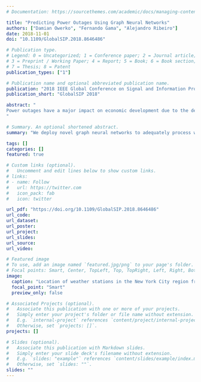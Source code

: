 ```yaml
---
# Documentation: https://sourcethemes.com/academic/docs/managing-content/

title: "Predicting Power Outages Using Graph Neural Networks"
authors: ["Damian Owerko", "Fernando Gama", "Alejandro Ribeiro"]
date: 2018-11-01
doi: "10.1109/GlobalSIP.2018.8646486"

# Publication type.
# Legend: 0 = Uncategorized; 1 = Conference paper; 2 = Journal article;
# 3 = Preprint / Working Paper; 4 = Report; 5 = Book; 6 = Book section;
# 7 = Thesis; 8 = Patent
publication_types: ["1"]

# Publication name and optional abbreviated publication name.
publication: "2018 IEEE Global Conference on Signal and Information Processing (GlobalSIP)"
publication_short: "GlobalSIP 2018"

abstract: "
Power outages have a major impact on economic development due to the dependence of (virtually all) productive sectors on electric power. Thus, many resources within the scientific and engineering communities have been employed to improve the efficiency and reliability of power grids. In particular, we consider the problem of predicting power outages based on the current weather conditions. Weather measurements taken by a sensor network naturally fit within the graph signal processing framework since the measurements are related by the relative position of the sensors. We deploy novel graph neural networks to adequately process weather measurements in order to determine the likelihood of a power outage. Tests on weather measurements taken in the region of New York City show a 1.04% error in the prediction.
"

# Summary. An optional shortened abstract.
summary: "We deploy novel graph neural networks to adequately process weather measurements in order to determine the likelihood of a power outage. Tests on weather measurements taken in the region of New York City show a 1.04% error in the prediction."

tags: []
categories: []
featured: true

# Custom links (optional).
#   Uncomment and edit lines below to show custom links.
# links:
# - name: Follow
#   url: https://twitter.com
#   icon_pack: fab
#   icon: twitter

url_pdf: "https://doi.org/10.1109/GlobalSIP.2018.8646486"
url_code:
url_dataset:
url_poster:
url_project:
url_slides:
url_source:
url_video:

# Featured image
# To use, add an image named `featured.jpg/png` to your page's folder. 
# Focal points: Smart, Center, TopLeft, Top, TopRight, Left, Right, BottomLeft, Bottom, BottomRight.
image:
  caption: "Location of weather stations in the New York City region from which data was collected."
  focal_point: "Smart"
  preview_only: false

# Associated Projects (optional).
#   Associate this publication with one or more of your projects.
#   Simply enter your project's folder or file name without extension.
#   E.g. `internal-project` references `content/project/internal-project/index.md`.
#   Otherwise, set `projects: []`.
projects: []

# Slides (optional).
#   Associate this publication with Markdown slides.
#   Simply enter your slide deck's filename without extension.
#   E.g. `slides: "example"` references `content/slides/example/index.md`.
#   Otherwise, set `slides: ""`.
slides: ""
---
```


